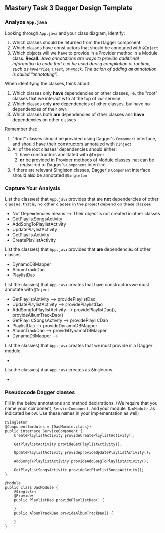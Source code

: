## Mastery Task 3 Dagger Design Template

### Analyze `App.java`

Looking through `App.java` and your class diagram, identify:

1. Which classes should be returned from the Dagger component
1. Which classes have constructors that should be annotated with `@Inject`
1. Which objects will we have to provide in a Provider method in a Module class.
   **Recall**: *Java annotations are ways to provide additional information
   to code that can be used during compilation or runtime, such as `@Override`,
   `@Test`, or `@Mock`. The action of adding an annotation is called "annotating".*

When identifying the classes, think about:
1. Which classes only **have** dependencies on other classes, i.e. the
   "root" classes that we interact with at the top of our service.
1. Which classes only **are** dependencies of other classes, but have
   no dependencies of their own
1. Which classes both **are** dependencies of other classes and **have**
   dependencies on other classes

Remember that:
1. "Root" classes should be provided using Dagger's `Component` interface,
   and should have their constructors annotated with `@Inject`.
1. All of the root classes' dependencies should either:
   1. have constructors annotated with `@Inject`
   1. **or** be provided in Provider methods of Module classes that can
      be registered to Dagger's `Component` interface.
1. If there are relevant Singleton classes, Dagger's `Component` interface
   should also be annotated `@Singleton`

### Capture Your Analysis

List the class(es) that `App.java` provides that are **not** dependencies of other classes, that is, no other classes
 in the project depend on these classes

* Not Dependencies means --> Their object is not created in other classes
* GetPlaylistSongsActivity
* AddSongToPlaylistActivity
* UpdatePlaylistActivity
* GetPlaylistActivity
* CreatePlaylistActivity

List the class(es) that `App.java` provides that **are** dependencies of other classes

* DynamoDBMapper
* AlbumTrackDao
* PlaylistDao

List the class(es) that `App.java` creates that have constructors we must annotate with `@Inject`

* GetPlaylistActivity --> providePlaylistDao
* UpdatePlaylistActivity --> providePlaylistDao
* AddSongToPlaylistActivity --> providePlaylistDao(), provideAlbumTrackDao()
* GetPlaylistSongsActivity --> providePlaylistDao
* PlaylistDao --> provideDynamoDBMapper
* AlbumTrackDao --> provideDynamoDBMapper
* DynamoDBMapper --> 

List the class(es) that `App.java` creates that we must provide in a Dagger module

* 

List the class(es) that `App.java` creates as Singletons.

* 

### Pseudocode Dagger classes

Fill in the below annotations and method declarations.
(We require that you name your component, `ServiceComponent`, and
your module, `DaoModule`, as indicated below. Use these names in
your implementation as well)

```
@Singleton
@Component(modules = {DaoModule.class})
public interface ServiceComponent {
    CreatePlaylistActivity provideCreatePlaylistActivity();

    GetPlaylistActivity provideGetPlaylistActivity();

    UpdatePlaylistActivity provideprovideUpdatePlaylistActivity();

    AddSongToPlaylistActivity provideAddSongToPlaylistActivity();

    GetPlaylistSongsActivity provideGetPlaylistSongsActivity();
}
```

```
@Module
public class DaoModule {
    @Singleton
    @Provides
    public PlaylistDao providePlaylistDao() {
        
    }
    public AlbumTrackDao provideAlbumTrackDao() {
        
    }
}
```
